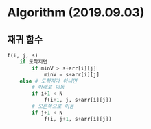 # Algorithm (2019.09.03)

## 재귀 함수

```python
f(i, j, s)
	if 도착지면
    	if minV > s+arr[i][j]
        	minV = s+arr[i][j]
    else # 도착지가 아니면
    	# 아래로 이동
        if i+1 < N
        	f(i+1, j, s+arr[i][j])
        # 오른쪽으로 이동
        if j+1 < N
        	f(i, j+1, s+arr[i][j])
```

